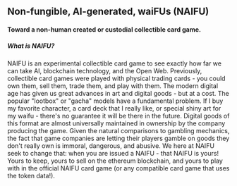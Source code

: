 ## Non-fungible, AI-generated, waiFUs (NAIFU)
#### Toward a non-human created or custodial collectible card game.

##### What is NAIFU?
NAIFU is an experimental collectible card game to see exactly how far we can take AI, blockchain technology, and the Open Web. 
Previously, collectible card games were played with physical trading cards - you could own them, sell them, trade them, and play with them.
The modern digital age has given us great advances in art and digital goods - but at a cost. The popular "lootbox" or "gacha" models have a fundamental problem.
If I buy my favorite character, a card deck that I really like, or special shiny art for my waifu - there's no guarantee it will be there in the future.
Digital goods of this format are almost universally maintained in ownership by the company producing the game. Given the natural comparisons to gambling mechanics,
the fact that game companies are letting their players gamble on goods they don't really own is immoral, dangerous, and abusive. We here at NAIFU seek to change that:
when you are issued a NAIFU - that NAIFU is yours! Yours to keep, yours to sell on the ethereum blockchain, and yours to play with in the official NAIFU card game (or any compatible card game that uses the token data!).
